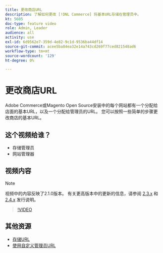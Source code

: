 ```yaml
---
title: 更改商店URL
description: 了解如何更改 [!DNL Commerce] 将基本URL存储在管理员中。
kt: 5605
doc-type: feature video
role: Admin, Leader
audience: all
activity: use
exl-id: 6d9562e7-359d-4e82-9c1d-9536ba44df14
source-git-commit: acee5ba84ea32e14a743cd269f77ced821548ad6
workflow-type: tm+mt
source-wordcount: '129'
ht-degree: 0%

---
```


# 更改商店URL

Adobe Commerce或Magento Open Source安装中的每个网站都有一个分配给店面的基本URL，以及一个分配给管理员的URL。 您可以按照一些简单的步骤更改商店的基本URL。

## 这个视频给谁？

- 存储管理员
- 网站管理器

## 视频内容

>[!NOTE]
>
>视频中的内容反映了2.1.0版本。 有关更高版本中的更新的信息，请参阅 [2.3.x](https://devdocs.magento.com/guides/v2.3/release-notes/bk-release-notes.html) 和 [2.4.x](https://devdocs.magento.com/guides/v2.4/release-notes/bk-release-notes.html) 发行说明。

>[!VIDEO](https://video.tv.adobe.com/v/35488?quality=12&learn=on)

## 其他资源

- [存储URL](https://docs.magento.com/user-guide/stores/store-urls.html)
- [使用自定义管理员URL](https://docs.magento.com/user-guide/stores/store-urls-custom-admin.html)
